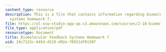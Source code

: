 ```yaml
---
content_type: resource
description: This is a file that contains information regarding biomolecular feedback
  systems homework 7.
file: https://ol-ocw-studio-app-qa.s3.amazonaws.com/courses/2-18-biomolecular-feedback-systems-spring-2015/19c7123c6454d119d92ef0551df01307_MIT2_18S15_Homework_7.pdf
file_type: application/pdf
resourcetype: Document
title: Biomolecular Feedback Systems Homework 7
uid: 19c7123c-6454-d119-d92e-f0551df01307
---
```

